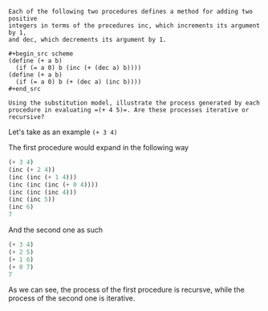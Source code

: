     Each of the following two procedures defines a method for adding two positive
    integers in terms of the procedures inc, which increments its argument by 1,
    and dec, which decrements its argument by 1.

    #+begin_src scheme
    (define (+ a b)
      (if (= a 0) b (inc (+ (dec a) b))))
    (define (+ a b)
      (if (= a 0) b (+ (dec a) (inc b))))
    #+end_src

    Using the substitution model, illustrate the process generated by each
    procedure in evaluating =(+ 4 5)=. Are these processes iterative or recursive?

Let's take as an example `(+ 3 4)`

The first procedure would expand in the following way

```scheme 
(+ 3 4)
(inc (+ 2 4))
(inc (inc (+ 1 4)))
(inc (inc (inc (+ 0 4))))
(inc (inc (inc 4)))
(inc (inc 5))
(inc 6)
7
```

And the second one as such

```scheme 
(+ 3 4)
(+ 2 5)
(+ 1 6)
(+ 0 7)
7
```

As we can see, the process of the first procedure is recursve, while the process of the second one is iterative.

